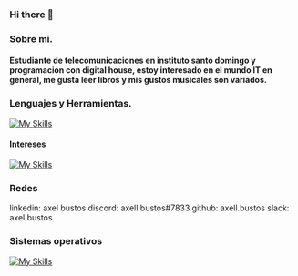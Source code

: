 ### Hi there 👋
### Sobre mi.

#### Estudiante de telecomunicaciones en instituto santo domingo y programacion con digital house, estoy interesado en el mundo IT en general, me gusta leer libros y mis gustos musicales son variados.

### Lenguajes y Herramientas.
[![My Skills](https://skillicons.dev/icons?i=js,html,css,nodejs,vscode,md,github,figma)](https://skillicons.dev)

#### Intereses
[![My Skills](https://skillicons.dev/icons?i=react,angular,cpp,java,python)](https://skillicons.dev)

### Redes
linkedin: axel bustos
discord: axell.bustos#7833
github: axell.bustos
slack: axel bustos

### Sistemas operativos
[![My Skills](https://skillicons.dev/icons?i=linux,windows)](https://skillicons.dev)
<!--
**axellbustos/axellbustos** is a ✨ _special_ ✨ repository because its `README.md` (this file) appears on your GitHub profile.

Here are some ideas to get you started:

- 🔭 I’m currently working on ...
- 🌱 I’m currently learning ...
- 👯 I’m looking to collaborate on ...
- 🤔 I’m looking for help with ...
- 💬 Ask me about ...
- 📫 How to reach me: ...
- 😄 Pronouns: ...
- ⚡ Fun fact: ...
-->
